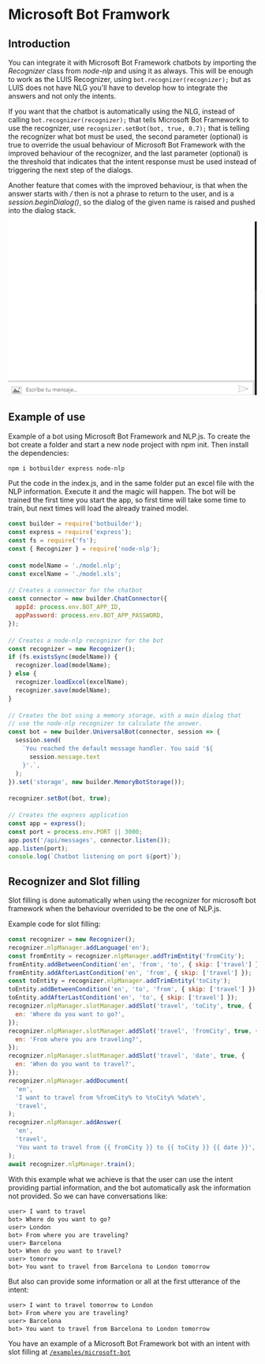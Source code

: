 # Microsoft Bot Framwork

## Introduction

You can integrate it with Microsoft Bot Framework chatbots by importing the _Recognizer_ class from _node-nlp_ and using it as always. This will be enough to work as the LUIS Recognizer, using `bot.recognizer(recognizer);` but as LUIS does not have NLG you'll have to develop how to integrate the answers and not only the intents.

If you want that the chatbot is automatically using the NLG, instead of calling `bot.recognizer(recognizer);` that tells Microsoft Bot Framework to use the recognizer, use `recognizer.setBot(bot, true, 0.7);` that is telling the recognizer what bot must be used, the second parameter (optional) is true to override the usual behaviour of Microsoft Bot Framework with the improved behaviour of the recognizer, and the last parameter (optional) is the threshold that indicates that the intent response must be used instead of triggering the next step of the dialogs.

Another feature that comes with the improved behaviour, is that when the answer starts with _/_ then is not a phrase to return to the user, and is a _session.beginDialog()_, so the dialog of the given name is raised and pushed into the dialog stack.

![Example](https://github.com/axa-group/nlp.js/blob/master/screenshots/slotfilling.gif)

## Example of use

Example of a bot using Microsoft Bot Framework and NLP.js.
To create the bot create a folder and start a new node project with npm init. Then install the dependencies:

```sh
npm i botbuilder express node-nlp
```

Put the code in the index.js, and in the same folder put an excel file with the NLP information.
Execute it and the magic will happen. The bot will be trained the first time you start the app, so first time will take some time to train, but next times will load the already trained model.

```javascript
const builder = require('botbuilder');
const express = require('express');
const fs = require('fs');
const { Recognizer } = require('node-nlp');

const modelName = './model.nlp';
const excelName = './model.xls';

// Creates a connector for the chatbot
const connector = new builder.ChatConnector({
  appId: process.env.BOT_APP_ID,
  appPassword: process.env.BOT_APP_PASSWORD,
});

// Creates a node-nlp recognizer for the bot
const recognizer = new Recognizer();
if (fs.existsSync(modelName)) {
  recognizer.load(modelName);
} else {
  recognizer.loadExcel(excelName);
  recognizer.save(modelName);
}

// Creates the bot using a memory storage, with a main dialog that
// use the node-nlp recognizer to calculate the answer.
const bot = new builder.UniversalBot(connector, session => {
  session.send(
    `You reached the default message handler. You said '${
      session.message.text
    }'.`,
  );
}).set('storage', new builder.MemoryBotStorage());

recognizer.setBot(bot, true);

// Creates the express application
const app = express();
const port = process.env.PORT || 3000;
app.post('/api/messages', connector.listen());
app.listen(port);
console.log(`Chatbot listening on port ${port}`);
```

## Recognizer and Slot filling

Slot filling is done automatically when using the recognizer for microsoft bot framework when the behaviour overrided to be the one of NLP.js.

Example code for slot filling:

```javascript
const recognizer = new Recognizer();
recognizer.nlpManager.addLanguage('en');
const fromEntity = recognizer.nlpManager.addTrimEntity('fromCity');
fromEntity.addBetweenCondition('en', 'from', 'to', { skip: ['travel'] });
fromEntity.addAfterLastCondition('en', 'from', { skip: ['travel'] });
const toEntity = recognizer.nlpManager.addTrimEntity('toCity');
toEntity.addBetweenCondition('en', 'to', 'from', { skip: ['travel'] });
toEntity.addAfterLastCondition('en', 'to', { skip: ['travel'] });
recognizer.nlpManager.slotManager.addSlot('travel', 'toCity', true, {
  en: 'Where do you want to go?',
});
recognizer.nlpManager.slotManager.addSlot('travel', 'fromCity', true, {
  en: 'From where you are traveling?',
});
recognizer.nlpManager.slotManager.addSlot('travel', 'date', true, {
  en: 'When do you want to travel?',
});
recognizer.nlpManager.addDocument(
  'en',
  'I want to travel from %fromCity% to %toCity% %date%',
  'travel',
);
recognizer.nlpManager.addAnswer(
  'en',
  'travel',
  'You want to travel from {{ fromCity }} to {{ toCity }} {{ date }}',
);
await recognizer.nlpManager.train();
```

With this example what we achieve is that the user can use the intent providing partial information, and the bot automatically ask the information not provided. So we can have conversations like:

```
user> I want to travel
bot> Where do you want to go?
user> London
bot> From where you are traveling?
user> Barcelona
bot> When do you want to travel?
user> tomorrow
bot> You want to travel from Barcelona to London tomorrow
```

But also can provide some information or all at the first utterance of the intent:

```
user> I want to travel tomorrow to London
bot> From where you are traveling?
user> Barcelona
bot> You want to travel from Barcelona to London tomorrow
```

You have an example of a Microsoft Bot Framework bot with an intent with slot filling at [`/examples/microsoft-bot`](https://github.com/axa-group/nlp.js/tree/master/examples/microsoft-bot)
